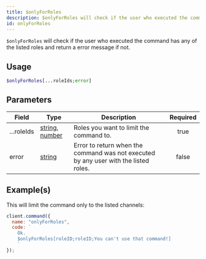 ```yaml
---
title: $onlyForRoles
description: $onlyForRoles will check if the user who executed the command has any of the listed roles and return a error message if not.
id: onlyForRoles
---
```


`$onlyForRoles` will check if the user who executed the command has any of the listed roles and return a error message
if not.

## Usage

```php
$onlyForRoles[...roleIds;error]
```

## Parameters

| Field      | Type                                                                                                                                                                                                 | Description                                                                          | Required |
| ---------- | ---------------------------------------------------------------------------------------------------------------------------------------------------------------------------------------------------- | ------------------------------------------------------------------------------------ | :------: |
| ...roleIds | [string](https://developer.mozilla.org/en-US/docs/Web/JavaScript/Reference/Global_Objects/String), [number](https://developer.mozilla.org/en-us/docs/web/javascript/reference/global_objects/number) | Roles you want to limit the command to.                                              |   true   |
| error      | [string](https://developer.mozilla.org/en-US/docs/Web/JavaScript/Reference/Global_Objects/String)                                                                                                    | Error to return when the command was not executed by any user with the listed roles. |  false   |

## Example(s)

This will limit the command only to the listed channels:

```javascript
client.command({
  name: "onlyForRoles",
  code: `
    Ok.
    $onlyForRoles[roleID;roleID;You can't use that command!]
    `
});
```
